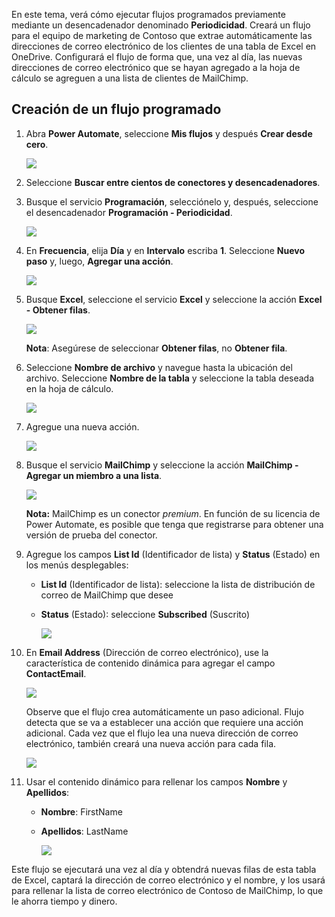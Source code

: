 En este tema, verá cómo ejecutar flujos programados previamente mediante un desencadenador denominado **Periodicidad**.  Creará un flujo para el equipo de marketing de Contoso que extrae automáticamente las direcciones de correo electrónico de los clientes de una tabla de Excel en OneDrive. Configurará el flujo de forma que, una vez al día, las nuevas direcciones de correo electrónico que se hayan agregado a la hoja de cálculo se agreguen a una lista de clientes de MailChimp. 

## <a name="create-a-scheduled-flow"></a>Creación de un flujo programado
1. Abra **Power Automate**, seleccione **Mis flujos** y después **Crear desde cero**. 
   
    ![](./media/learning-recurrence/flow-create-blank.png)
2. Seleccione **Buscar entre cientos de conectores y desencadenadores**.
3. Busque el servicio **Programación**, selecciónelo y, después, seleccione el desencadenador **Programación - Periodicidad**.
   
    ![](./media/learning-recurrence/flow-recurrence-trigger.png)
4. En **Frecuencia**, elija **Día** y en **Intervalo** escriba **1**. Seleccione **Nuevo paso** y, luego, **Agregar una acción**. 
   
    ![](./media/learning-recurrence/frequency-interval.png)
5. Busque **Excel**, seleccione el servicio **Excel** y seleccione la acción **Excel - Obtener filas**. 
   
    ![](./media/learning-recurrence/excel-get-rows.png)
   
    **Nota**: Asegúrese de seleccionar **Obtener filas**, no **Obtener fila**. 
6. Seleccione **Nombre de archivo** y navegue hasta la ubicación del archivo. Seleccione **Nombre de la tabla** y seleccione la tabla deseada en la hoja de cálculo. 
   
    ![](./media/learning-recurrence/excel-get-file.png)
7. Agregue una nueva acción. 
   
    ![](./media/learning-recurrence/new-step.png)
8. Busque el servicio **MailChimp** y seleccione la acción **MailChimp - Agregar un miembro a una lista**.
   
    ![](./media/learning-recurrence/select-mailchimp.png)
   
    **Nota:** MailChimp es un conector *premium*. En función de su licencia de Power Automate, es posible que tenga que registrarse para obtener una versión de prueba del conector.
9. Agregue los campos **List Id** (Identificador de lista) y **Status** (Estado) en los menús desplegables:
   
   * **List Id** (Identificador de lista): seleccione la lista de distribución de correo de MailChimp que desee
   * **Status** (Estado): seleccione **Subscribed** (Suscrito) 
     
     ![](./media/learning-recurrence/mailchimp-id-status.png)
10. En **Email Address** (Dirección de correo electrónico), use la característica de contenido dinámica para agregar el campo **ContactEmail**. 
    
     ![](./media/learning-recurrence/mailchimp-address.png)
    
     Observe que el flujo crea automáticamente un paso adicional. Flujo detecta que se va a establecer una acción que requiere una acción adicional. Cada vez que el flujo lea una nueva dirección de correo electrónico, también creará una nueva acción para cada fila. 
    
     ![](./media/learning-recurrence/mailchimp-for-each.png)
11. Usar el contenido dinámico para rellenar los campos **Nombre** y **Apellidos**:
    
    * **Nombre**: FirstName
    * **Apellidos**: LastName
      
      ![](./media/learning-recurrence/mailchimp-names.png)

Este flujo se ejecutará una vez al día y obtendrá nuevas filas de esta tabla de Excel, captará la dirección de correo electrónico y el nombre, y los usará para rellenar la lista de correo electrónico de Contoso de MailChimp, lo que le ahorra tiempo y dinero. 

